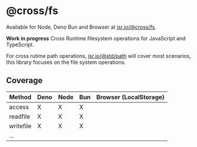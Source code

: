 # @cross/fs

Available for Node, Deno Bun and Browser at [jsr.io/@cross/fs](https://jsr.io/@cross/fs).

**Work in progress** Cross Runtime filesystem operations for JavaScript and TypeScript.

For cross rutime path operations,  [jsr.io/@std/path](https://jsr.io/@std/path) will cover most scenarios, this library focuses on the file system operations.

## Coverage

| Method | Deno | Node | Bun | Browser (LocalStorage) |
|--------|------|------|-----|-------- |
| access |   X  |  X   |  X  |         |
| readfile |  X   |  X   |  X  |        |
| writefile |  X   |  X   |  X  |        |
|    ...    |      |      |     |        |